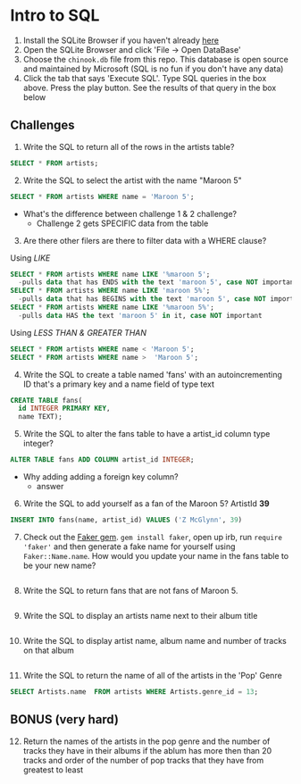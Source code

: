 # Intro to SQL

1. Install the SQLite Browser if you haven't already [here](http://sqlitebrowser.org/)
2. Open the SQLite Browser and click 'File -> Open DataBase'
3. Choose the `chinook.db` file from this repo. This database is open source and maintained by Microsoft (SQL is no fun if you don't have any data)
4. Click the tab that says 'Execute SQL'. Type SQL queries in the box above. Press the play button. See the results of that query in the box below

## Challenges

1. Write the SQL to return all of the rows in the artists table?

```SQL
SELECT * FROM artists;
```

2. Write the SQL to select the artist with the name "Maroon 5"

```SQL
SELECT * FROM artists WHERE name = 'Maroon 5';
```

- What's the difference between challenge 1 & 2
  challenge?
  - Challenge 2 gets SPECIFIC data from the table

3. Are there other filers are there to filter data with a WHERE clause?

Using *LIKE*
```SQL
SELECT * FROM artists WHERE name LIKE '%maroon 5';
  -pulls data that has ENDS with the text 'maroon 5', case NOT important 
SELECT * FROM artists WHERE name LIKE 'maroon 5%';
  -pulls data that has BEGINS with the text 'maroon 5', case NOT important 
SELECT * FROM artists WHERE name LIKE '%maroon 5%';
  -pulls data HAS the text 'maroon 5' in it, case NOT important 
```

Using *LESS THAN & GREATER THAN*
```SQL
SELECT * FROM artists WHERE name < 'Maroon 5';
SELECT * FROM artists WHERE name >  'Maroon 5';
```

4. Write the SQL to create a table named 'fans' with an autoincrementing ID that's a primary key and a name field of type text

```sql
CREATE TABLE fans(
  id INTEGER PRIMARY KEY,
  name TEXT);
```

5. Write the SQL to alter the fans table to have a artist_id column type integer?

```sql
ALTER TABLE fans ADD COLUMN artist_id INTEGER;
```

- Why adding adding a foreign key column?
  - answer

6. Write the SQL to add yourself as a fan of the Maroon 5? ArtistId **39**

```sql
INSERT INTO fans(name, artist_id) VALUES ('Z McGlynn', 39)
```


7. Check out the [Faker gem](https://github.com/stympy/faker). `gem install faker`, open up irb, run `require 'faker'` and then generate a fake name for yourself using `Faker::Name.name`. How would you update your name in the fans table to be your new name?

```sql

```

8. Write the SQL to return fans that are not fans of Maroon 5.

```sql

```

9. Write the SQL to display an artists name next to their album title

```sql

```

10. Write the SQL to display artist name, album name and number of tracks on that album

```sql

```

11. Write the SQL to return the name of all of the artists in the 'Pop' Genre

```sql
SELECT Artists.name  FROM artists WHERE Artists.genre_id = 13;
```

## BONUS (very hard)
12. Return the names of the artists in the pop genre and the number of tracks they have in their albums if the ablum has more then than 20 tracks and order of the number of pop tracks that they have from greatest to least

```sql

```
